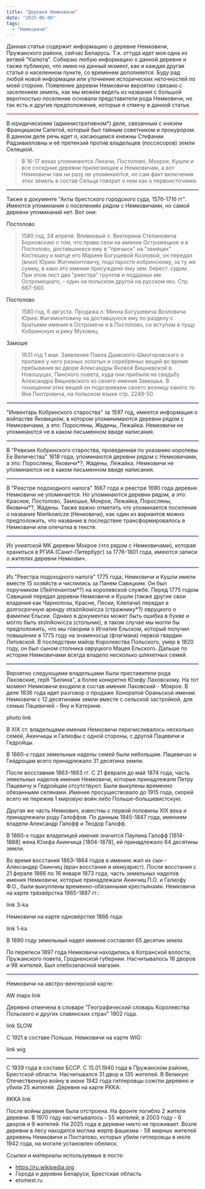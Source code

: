 ```yaml
---
title: "Деревня Немковичи"
date: "2025-06-06"
tags: 
  - "Немковичи"
---
```


Данная статья содержит информацию о деревне Немковичи, Пружанского района, сейчас Беларусь.
Т.к. оттуда идет моя одна из ветвей "Калюта". Собираю любую информацию о данной деревне и также публикую, что имею на данный момент, как и каждая другая статья о населенном пункте, со временем дополняется. Буду рад любой новой информации или уточнение исторических неточностей по моей стороне.
Появление деревни Немковичи вероятно связано с заселением земель, как мы можем видеть из названия с большой веротностью поселение основали представители рода Немковичи, но так есть и другие предположения, которые я отмечу в данной статье.
<hr style="border: 1px solid red; opacity: 0.5;">

В юридическомм (административном*) деле, связанным с князем Францишком Сапегой, который был тайным советником и прокурором. В данном деле речь идет о, касающемся княжны Стефании Радзивилловны и её претензий против владельцев (поссесоров) земли Селецкой.
> В 16-17 веках упоминаются Лихачи, Постолово, Мокрое, Кушли и все соседние деревни прилегающие к Немковичам, а вот Немковичи там ни разу не упоминаются, но сам факт включения этих земель в состав Сельца говорит о нем как о первоисточнике.
<hr style="border: 1px solid blue; opacity: 0.5;">

Также в документе "Акты брестского городского суда, 157б-171б гг". Имеются упоминания о поселениях рядом с Немковичами, но самой деревни упоминаний нет. Вот они:

Постолово
> 1580 год, 24 апреля. Вливковый л. Викторина Степановича Борновскаю о том, что права свои на имение Остромецкое и в Постолово, доставшиееся ему в "презыск" на "земяцах" Костюшку и матце его Марине Богушевой Козловой, он передал (влил) Юрию Жигимонтовичу, подстаросте кобринскому, за ту же сумму, в како это имение присуждено ему зем. берест. судом. При этом лист два "реестра" грунтов и подданых им. Остромецкаго, - один на польском другой на русском якз. Стр. 667-560.

Постолово
> 1580 год, 6 августа. Продажа л. Михна Богушевича Возловича Юрию Жигимонтовичу на доставшуюся ему по разделу с братьями имения в Остромечи и в Постолово, со вступом в пущу Кобринскую и реку Муховец.

Замоше
> 1631 год 1 мая. Заявление Павла Дымского-Шмогоровскаго о пропаже у него разных золотых и серебряных вещей во время пребывания во дворе Александры Яновой Вишневской в Новошуцах, Пинского повета, куда они прибыли на свадьбу Александра Вишневского из своего имения Замошье. В похищении этих вещей он подозреваем своего возницу какого то Яна Пиотровича, на польском языке стр. 2249-50
<hr style="border: 1px solid blue; opacity: 0.5;">

"Инвентарь Кобринского староства" за 1597 год, имеется информация о войтастве Яковицком, в котором упоминимаются деревни рядом с Немковичами, а это: Поросляны, Жадены, Лежайка. Немковичи не упоминаются не в каком письменном ввиде написания.
<hr style="border: 1px solid blue; opacity: 0.5;">

В "Ревизия Кобринского староства, проведенная по указанию королевы Ее Величества" 1618 года, упоминаются деревни рядом с Немковичами, а это: Поросляны, Яковичи*?, Жадены, Лежайка. Немковичи не упоминаются не в каком письменном ввиде написания.
<hr style="border: 1px solid blue; opacity: 0.5;">

В "Реестре подоходного налога" 1667 года и реестре 1690 года деревня Немковичи не упоминается. Но упоминаются деревни рядом, а это: Красное, Постолово, Замошье, Мокрое, Лежайка, Поросляны, Яковичи*?, Жадены. Также важно отметить что упоминается поселения о название Nieńkowicze (Ненковичи), как один из вариантов можно предположить, что название в последствие трансформировалось в Немковичи или опечатка в тексте.
<hr style="border: 1px solid blue; opacity: 0.5;">

Из униатской МК деревни Мокрое (что рядом с Немковичами), которая храниться в РГИА (Санкт-Питербург) за 1776-1801 года, имеются записи о жителях деревни Немкович.
<hr style="border: 1px solid blue; opacity: 0.5;">

Из "Реестра подоходного налога" 1775 года, Немковичи и Кушли имели вместе 15 хозяйств и числились за Панем Савицким. Он был поручником (Лейтенантом*?) на королевской службе. Перед 1775 годом Савицкий передал деревни Немковиче и Кушли (также другие свои владения как Чарнолозы, Красне, Пески, Клепачи) передал в долгосрочную аренду strażnikowicza (стражнику*?) овруцкого о фамилии Ельски. Однако в документах может быть ошибка в букве и могло быть stolnikowicza (стольник), в таком случае мы могли бы предположить, что мы говорим о Игнатие Ельском, который получил повышение в 1775 году на знаменосца (флагмана) первой гвардии Литовской. В последствии майор Королевства Польского, умер в 1820 году, он был сыном столника овруцкого Мацея Ельского. Дальше по истории Немковичами всегда владело несколько шляхетных семей.
<hr style="border: 1px solid blue; opacity: 0.5;">

Вероятно следующими владельцами были преставители рода Лаховские, герб "Белина", а более конкретно Юзефу Лаховскому. На тот момент Немковичи входили в состав имения Лаховский - Мокрое. 
В деле 1836 года идет разговор о продаже Хоноратой Ораньской имения Немковичи с 12 десятинами земли вместе с сельской застройкой, для семью Пацевичей - Яну и Катерине.

photo link

В XIX ст. владельцами имения Немковичи перечисливалось несколько семей, Акинчицы и Галиофы с одной стороны, с другой Пацевичи и Гедройцы.

В 1860-х годах земельные наделы семей были небольшие. Пацевичах и Гейдроцам всего принадлежало 31 десятина земли.

После восставния 1863-1863 гг. С 21 февраля до май 1874 года, часть земельных наделов имения Немковичи, которые принадлежали Петру Пацевичу и Гедройцам отсутствуют. Были выкулены временно обязанными селянами. Имение просуществовало до 1915 года, скорей всего не пережив 1 мировую войн либо Польше-большевистскую.

Другая же часть Немкович, известны с первой половины XIX века и принадлежали роду Галоффов. По данным 1845-1847 года, имением владели Александр Галофф и Теодор Галофф.

В 1860-х годах владелицей имения значится Паулина Галофф [1814-1888] жена Юзефа Акинчица [1804-1878], ей принадлежало 64 десятины земли.

Во время восстания 1863-1864 годов в имению жил их сын - Александер Окинчиц (врач восстания и мемуарист). После восстания с 21 фераля 1866 по 16 января 1873 года, часть земельных наделов имения Немковичи, которые принадлежали Акинчиц П.О. и Галиофу Ф.О., были выкуплены временно-обязанными крестьянами. Немковичи на карте трёхвёрстка 1965-1887 гг.:

link 3-ka

Немковичи на карте одновёрстке 1866 года:

link 1-ka

В 1890 году земельный надел имения составлял 65 десятин земли.

По перепеси 1897 года Немковичи находились в Котранской волости, Пружанского повета, Гродненской губернии. Насчитывалось 16 дворов и 98 жителей. Был хлебозапасной магазин.
<hr style="border: 1px solid blue; opacity: 0.5;">

Немковичи на австро-венгерской карте:

AW maps link

Деревня отмечена в словаре "Географический словарь Королевства Польского и других славянских стран" 1902 года.

link SLOW

С 1921 в составе Польши. Немковичи на карте WIG:

link wig
<hr style="border: 1px solid blue; opacity: 0.5;">

С 1939 года в составе БССР. С 15.01.1940 года в Пружанском районе, Брестской области. Насчитывался 31 двор и 135 жителей. В Великую Отечественную войну в июне 1942 года гитлеровцы сожгли деревню и убили 25 жителей. Деревня на карте РККА:

RKKA link

После войны деревня была отстроена. На фронте погибло 2 жителя деревни. В 1970 году насчитывалось - 55 жителей, в 2003 году - 6 дворов и 9 жителей. На 2025 года в деревни никто не проживает. Возле деревни в лесу находится моглиа жертв фашизма - 58 мирных жителей деревень Немковичи и Посталово, которых убили гитлеровцы в июле 1942 года, на могиле установлен обелиск.

Ссылки и материалы используемые в посте:
- https://ru.wikipedia.org
- Города и деревни Беларуси, Брестская область
- etomest.ru
